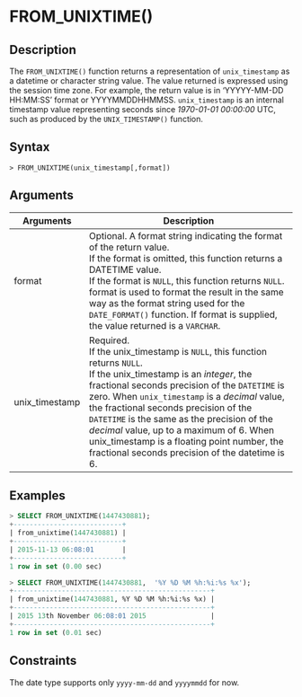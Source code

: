 # **FROM_UNIXTIME()**

## **Description**

The ``FROM_UNIXTIME()`` function returns a representation of ``unix_timestamp`` as a datetime or character string value. The value returned is expressed using the session time zone. For example, the return value is in ‘YYYYY-MM-DD HH:MM:SS’ format or YYYYMMDDHHMMSS. ``unix_timestamp`` is an internal timestamp value representing seconds since *1970-01-01 00:00:00* UTC, such as produced by the ``UNIX_TIMESTAMP()`` function.

## **Syntax**

```
> FROM_UNIXTIME(unix_timestamp[,format])
```

## **Arguments**

|  Arguments   | Description  |
|  ----  | ----  |
| format  | Optional.  A format string indicating the format of the return value.<br> If the format is omitted, this function returns a DATETIME value. <br>If the format is ``NULL``, this function returns ``NULL``.<br>format is used to format the result in the same way as the format string used for the `DATE_FORMAT()` function. If format is supplied, the value returned is a `VARCHAR`.|
|unix_timestamp|Required. <br>If the unix_timestamp is ``NULL``, this function returns ``NULL``. <br>If the unix_timestamp is an *integer*, the fractional seconds precision of the ``DATETIME`` is zero. When ``unix_timestamp`` is a *decimal* value, the fractional seconds precision of the ``DATETIME`` is the same as the precision of the *decimal* value, up to a maximum of 6. When unix_timestamp is a floating point number, the fractional seconds precision of the datetime is 6. |

## **Examples**

```sql
> SELECT FROM_UNIXTIME(1447430881);
+---------------------------+
| from_unixtime(1447430881) |
+---------------------------+
| 2015-11-13 06:08:01       |
+---------------------------+
1 row in set (0.00 sec)

> SELECT FROM_UNIXTIME(1447430881,  '%Y %D %M %h:%i:%s %x');
+-------------------------------------------------+
| from_unixtime(1447430881, %Y %D %M %h:%i:%s %x) |
+-------------------------------------------------+
| 2015 13th November 06:08:01 2015                |
+-------------------------------------------------+
1 row in set (0.01 sec)
```

## **Constraints**

The date type supports only `yyyy-mm-dd` and `yyyymmdd` for now.
